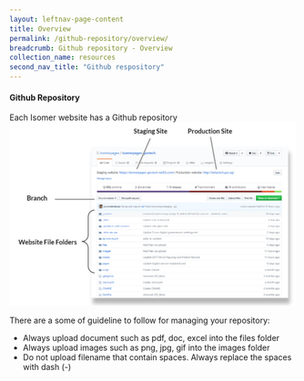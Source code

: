 ```yaml
---
layout: leftnav-page-content
title: Overview
permalink: /github-repository/overview/
breadcrumb: Github repository - Overview
collection_name: resources
second_nav_title: "Github respository"
---
```

#### **Github Repository**
Each Isomer website has a Github repository
![github](/images/resources/github.PNG)

There are a some of guideline to follow for managing your repository:
- Always upload document such as pdf, doc, excel into the files folder
- Always upload images such as png, jpg, gif into the images folder
- Do not upload filename that contain spaces. Always replace the spaces with dash (-)
